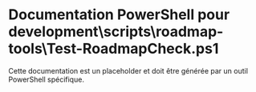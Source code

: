# Documentation PowerShell pour development\scripts\roadmap-tools\Test-RoadmapCheck.ps1

Cette documentation est un placeholder et doit être générée par un outil PowerShell spécifique.

